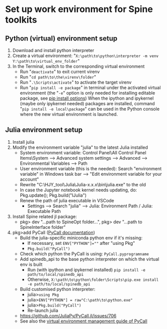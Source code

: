 # Set up work environment for Spine toolkits

## Python (virtual) environment setup
1. Download and install python interpreter
2. Create a virtual environment: "`X:\path\to\python\interpreter -m venv Y:\path\to\virtual_env_folder`"
3. In the Terminal, switch to the corresponding virtual environment
	- Run "`deactivate`" to exit current virenv
	- Run "`cd path\to\the\virenv\folder`"
	- Run "`.\Scripts\activate`" to activate the target virenv
	- Run "`pip install -e package`" in terminal under the activated virtual environment (the "`-e`" option is only needed for installing editable package, see [pip install options](https://pip.pypa.io/en/stable/cli/pip_install/#options))
When the ipython and ipykernel (maybe only ipykernel needed) packages are installed, command "`pip install -e local\package`" can be used in the Python console where the new virtual environment is launched. 


## Julia environment setup
1. Install julia
2. Modify the environment variable "julia" to the latest Julia installed
	- System environment variable: Control Panel\All Control Panel Items\System --> Advanced system settings --> Advanced --> Environmental Variables --> Path
    - User environment variable (this is the needed): Search "environment variable" in Windows task bar --> "Edit environment variable for your account"
    - Rewrite "C:\HJY_tool\Julia\Julia-x.x.x\bin\julia.exe" to the old
    - In case the Jupyter notebook kernel needs updating, do: Pkg.update(); Pkg.build("IJulia")
	- Renew the path of julia executable in VSCode
		- Settings --> Search "julia" --> Julia: Environment Path / Julia: Executable Path
3. Install Spine related jl package:
	- pkg> dev "...path to SpineOpt folder...", pkg> dev "...path to SpineInterface folder"
4. pkg>add PyCall ([PyCall documentation](https://github.com/JuliaPy/PyCall.jl))
	- Build the julia-specific miniconda python env if it's missing: 
		- If necessary, set `ENV["PYTHON"]=""` after "using Pkg"
		- `Pkg.build("PyCall")`
	- Check which python the PyCall is using: `PyCall.pyprogramname`
	- Add spinedb_api to the base python interpreter on which the virtual env is built 
		- Run (with ipython and ipykernel installed) `pip install -e path/to/local/spinedb_api `
		- Otherwise, `X:\path\to\python\folder\Scripts\pip.exe install -e path/to/local/spinedb_api`
	- Build customised python interpreter: 
		- julia>`using Pkg`
		- julia>`ENV["PYTHON"] = raw"C:\path\to\python.exe" `
		- julia>`Pkg.build("PyCall")`
		- Re-launch julia
	- https://github.com/JuliaPy/PyCall.jl/issues/706
	- See also the [virtual environment management guide of PyCall](https://github.com/JuliaPy/PyCall.jl#python-virtual-environments)
